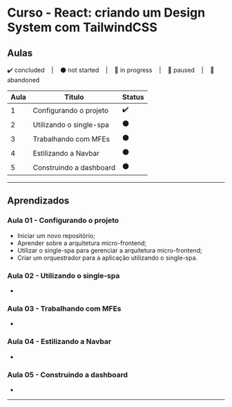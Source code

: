 # Curso - React: criando um Design System com TailwindCSS

## Aulas
<p>
  ✔️ concluded &nbsp;&nbsp;&nbsp;|&nbsp;&nbsp;&nbsp;
  ⚫ not started &nbsp;&nbsp;&nbsp;|&nbsp;&nbsp;&nbsp;
  🔵 in progress &nbsp;&nbsp;&nbsp;|&nbsp;&nbsp;&nbsp;
  🔶 paused &nbsp;&nbsp;&nbsp;|&nbsp;&nbsp;&nbsp;
  🔴 abandoned 
</p>

| Aula | Titulo | Status |
| --- | --- | --- |
| 1 | Configurando o projeto | ✔️ |
| 2 | Utilizando o single-spa | ⚫ |
| 3 | Trabalhando com MFEs | ⚫ |
| 4 | Estilizando a Navbar | ⚫ |
| 5 | Construindo a dashboard | ⚫ |

---

## Aprendizados

### Aula 01 - Configurando o projeto
<ul>
  <li>Iniciar um novo repositório;</li>
  <li>Aprender sobre a arquitetura micro-frontend;</li>
  <li>Utilizar o single-spa para gerenciar a arquitetura micro-frontend;</li>
  <li>Criar um orquestrador para a aplicação utilizando o single-spa.</li>
</ul>

### Aula 02 - Utilizando o single-spa
<ul>
  <li></li>
</ul>

### Aula 03 - Trabalhando com MFEs
<ul>
  <li></li>
</ul>

### Aula 04 - Estilizando a Navbar
<ul>
  <li></li>
</ul>

### Aula 05 - Construindo a dashboard
<ul>
  <li></li>
</ul>

---

<!-- ## 🎯 Projeto desenvolvido
Este é o screenshot do projeto que foi desenvolvido durante o curso:

<p align="center">
  <img alt="Miniatura da imagem do projeto"src="../../.github/thumbs/preview.jpg">
</p> -->
